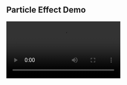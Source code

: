 ## Particle Effect Demo

<video controls>
  <source src="https://github.com/facebookresearch/aepsych/assets/80999718/f03bd171-fa19-449c-8807-af891cc8629c" type="video/mp4">
  Your browser does not support the video tag.
</video>
